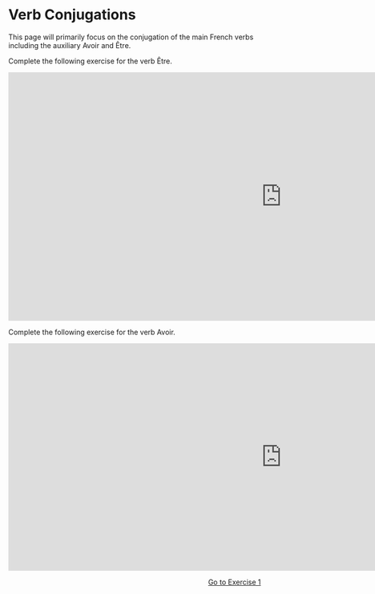 <h1>Verb Conjugations</h1>

<p> This page will primarily focus on the conjugation of the main French verbs including the auxiliary Avoir and Être. </p>
<p>Complete the following exercise for the verb Être.</p>
<iframe src="https://h5p.org/h5p/embed/356436" width="1090" height="496" frameborder="0" allowfullscreen="allowfullscreen"></iframe><script src="https://h5p.org/sites/all/modules/h5p/library/js/h5p-resizer.js" charset="UTF-8"></script>
<br>

<p>Complete the following exercise for the verb Avoir.</p>
<iframe src="https://h5p.org/h5p/embed/356449" width="1090" height="454" frameborder="0" allowfullscreen="allowfullscreen"></iframe><script src="https://h5p.org/sites/all/modules/h5p/library/js/h5p-resizer.js" charset="UTF-8"></script>

<p>
  <a style="float:right;" href="conjugationexercises.html">Go to Exercise 1</a>
  </p>
  <div style="clear:both;"> </div>
